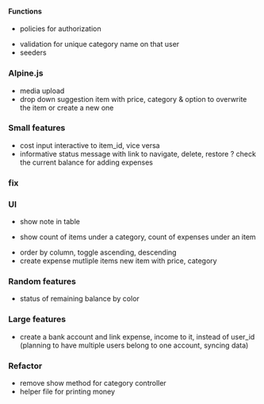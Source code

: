 #### Functions
+ policies for authorization
- validation for unique category name on that user
- seeders

### Alpine.js
- media upload
- drop down suggestion item with price, category & option to overwrite the item or create a new one

### Small features
- cost input interactive to item_id, vice versa
- informative status message with link to navigate, delete, restore
? check the current balance for adding expenses

### fix
<!-- - expense of a deleted item, Attempt to read property "name" on null -->

### UI
- show note in table
+ show count of items under a category, count of expenses under an item
- order by column, toggle ascending, descending
- create expense mutliple items
    new item with price, category

### Random features
- status of remaining balance by color

### Large features
- create a bank account and link expense, income to it, instead of user_id
    (planning to have multiple users belong to one account, syncing data)

### Refactor
- remove show method for category controller
- helper file for printing money